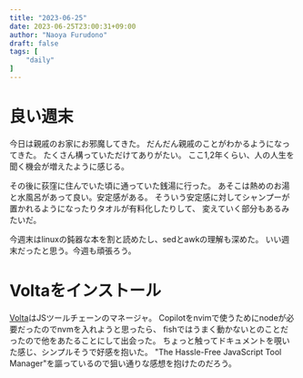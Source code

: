 ```yaml
---
title: "2023-06-25"
date: 2023-06-25T23:00:31+09:00
author: "Naoya Furudono"
draft: false
tags: [
    "daily"
]
---
```


# 良い週末

今日は親戚のお家にお邪魔してきた。
だんだん親戚のことがわかるようになってきた。
たくさん構っていただけてありがたい。
ここ1,2年くらい、人の人生を聞く機会が増えたように感じる。

その後に荻窪に住んでいた頃に通っていた銭湯に行った。
あそこは熱めのお湯と水風呂があって良い。安定感がある。
そういう安定感に対してシャンプーが置かれるようになったりタオルが有料化したりして、
変えていく部分もあるみたいだ。

今週末はlinuxの鈍器な本を割と読めたし、sedとawkの理解も深めた。
いい週末だったと思う。今週も頑張ろう。

# Voltaをインストール

[Volta](https://volta.sh/)はJSツールチェーンのマネージャ。
Copilotをnvimで使うためにnodeが必要だったのでnvmを入れようと思ったら、
fishではうまく動かないとのことだったので他をあたることにして出会った。
ちょっと触ってドキュメントを覗いた感じ、シンプルそうで好感を抱いた。
"The Hassle-Free JavaScript Tool Manager"を謳っているので狙い通りな感想を抱けたのだろう。

